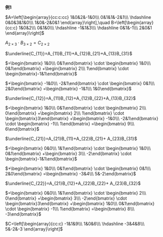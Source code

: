 **例1**  
  
$A=\left[\begin{array}{cc:c:cc}  
1&0&2&-1&0\\\  
0&1&1&-2&1\\\  
\hdashline  
0&0&3&1&0\\\  
1&0&-2&0&1  
\end{array}\right],\quad  
B=\left[\begin{array}{cc:c}  
1&0&2\\\  
0&1&0\\\  
\hdashline  
-1&1&3\\\  
\hdashline  
0&1&-1\\\  
2&0&1  
\end{array}\right]$  
  
$A_{2\times 3}\cdot B_{3\times 2}  
=C_{2\times 2}$  
  
$\underline{C_{11}}=A_{11}B_{11}+A_{12}B_{21}+A_{13}B_{31}$  
  
$=\begin{bmatrix}  
1&0\\\ 0&1\end{bmatrix}  
\cdot \begin{bmatrix}  
1&0\\\ 0&1\end{bmatrix}  
+\begin{bmatrix}  
2\\\ 1\end{bmatrix}  
\cdot \begin{bmatrix}-1&1\end{bmatrix}$  
  
$+\begin{bmatrix}  
-1&0\\\ -2&1\end{bmatrix}  
\cdot \begin{bmatrix}  
0&1\\\ 2&0\end{bmatrix}  
=\begin{bmatrix}  
-1&1\\\ 1&0\end{bmatrix}$  
  
$\underline{C_{12}}=A_{11}B_{12}+A_{12}B_{22}+A_{13}B_{32}$  
  
$=\begin{bmatrix}  
1&0\\\ 0&1\end{bmatrix}  
\cdot \begin{bmatrix}  
2\\\ 0\end{bmatrix}  
+\begin{bmatrix}  
2\\\ 1\end{bmatrix}  
\cdot \begin{bmatrix}3\end{bmatrix}  
+\begin{bmatrix}  
-1&0\\\ -2&1\end{bmatrix}  
\cdot \begin{bmatrix}  
-1\\\ 1\end{bmatrix}  
=\begin{bmatrix}  
9\\\ 6\end{bmatrix}$  
  
$\underline{C_{21}}=A_{21}B_{11}+A_{22}B_{21}+  
A_{23}B_{31}$  
  
$=\begin{bmatrix}  
0&0\\\ 1&1\end{bmatrix}  
\cdot \begin{bmatrix}  
1&0\\\ 0&1\end{bmatrix}  
+\begin{bmatrix}  
3\\\ -2\end{bmatrix}  
\cdot \begin{bmatrix}-1&1\end{bmatrix}$  
  
$+\begin{bmatrix}  
1&0\\\ 0&1\end{bmatrix}  
\cdot \begin{bmatrix}  
0&1\\\ 2&0\end{bmatrix}  
=\begin{bmatrix}  
-3&4\\\ 5&-2\end{bmatrix}$  
  
$\underline{C_{22}}=A_{21}B_{12}+A_{22}B_{22}+  
A_{23}B_{32}$  
  
$=\begin{bmatrix}  
0&0\\\ 1&1\end{bmatrix}  
\cdot \begin{bmatrix}  
2\\\ 0\end{bmatrix}  
+\begin{bmatrix}  
3\\\ -2\end{bmatrix}  
\cdot \begin{bmatrix}3\end{bmatrix}  
+\begin{bmatrix}  
1&0\\\ 0&1\end{bmatrix}  
\cdot \begin{bmatrix}  
-1\\\ 1\end{bmatrix}  
=\begin{bmatrix}  
8\\\ -3\end{bmatrix}$  
  
$C=\left[\begin{array}{cc:c}  
-1&1&9\\\  
1&0&6\\\  
\hdashline  
-3&4&8\\\  
5&-2&-3  
\end{array}\right]$  
